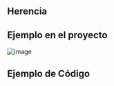 ## Herencia

## Ejemplo en el proyecto
![image](https://github.com/user-attachments/assets/56abbe4f-217d-47a3-99a7-a7cc59ad0920)

## Ejemplo de Código

```java


```

